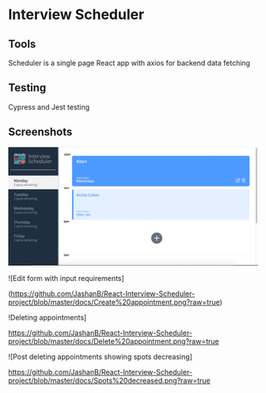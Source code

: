 # Interview Scheduler

## Tools 
Scheduler is a single page React app with axios for backend data fetching

## Testing
Cypress and Jest testing 

## Screenshots

!["Main page with appointment on hover options"](https://github.com/JashanB/React-Interview-Scheduler-project/blob/master/docs/Hover%20appointment.png?raw=true)

![Edit form with input requirements]

(https://github.com/JashanB/React-Interview-Scheduler-project/blob/master/docs/Create%20appointment.png?raw=true)

!Deleting appointments]

https://github.com/JashanB/React-Interview-Scheduler-project/blob/master/docs/Delete%20appointment.png?raw=true

![Post deleting appointments showing spots decreasing]

https://github.com/JashanB/React-Interview-Scheduler-project/blob/master/docs/Spots%20decreased.png?raw=true
